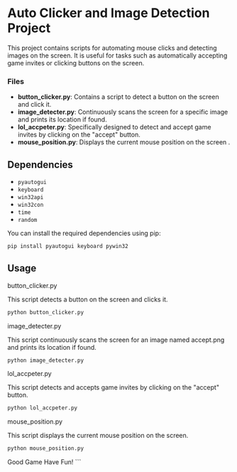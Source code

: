 # Auto Clicker and Image Detection Project

This project contains scripts for automating mouse clicks and detecting images on the screen. It is useful for tasks such as automatically accepting game invites or clicking buttons on the screen.

### Files

- **button_clicker.py**: Contains a script to detect a button on the screen and click it.
- **image_detecter.py**: Continuously scans the screen for a specific image and prints its location if found.
- **lol_accpeter.py**: Specifically designed to detect and accept game invites by clicking on the "accept" button.
- **mouse_position.py**: Displays the current mouse position on the screen .

## Dependencies

- `pyautogui` 
- `keyboard`
- `win32api`
- `win32con`
- `time`
- `random`

You can install the required dependencies using pip:

```sh
pip install pyautogui keyboard pywin32
```
## Usage

button_clicker.py

This script detects a button on the screen and clicks it.
```sh
python button_clicker.py
```

image_detecter.py

This script continuously scans the screen for an image named accept.png and prints its location if found.
```sh
python image_detecter.py
```

lol_accpeter.py

This script detects and accepts game invites by clicking on the "accept" button.
```sh
python lol_accpeter.py
```
mouse_position.py

This script displays the current mouse position on the screen.
```sh
python mouse_position.py
```

Good Game Have Fun! ```
